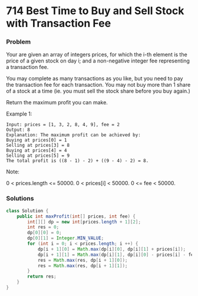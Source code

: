 # 714 Best Time to Buy and Sell Stock with Transaction Fee

### Problem
Your are given an array of integers prices, for which the i-th element is the price of a given stock on day i; and a non-negative integer fee representing a transaction fee.

You may complete as many transactions as you like, but you need to pay the transaction fee for each transaction. You may not buy more than 1 share of a stock at a time (ie. you must sell the stock share before you buy again.)

Return the maximum profit you can make.

Example 1:
```
Input: prices = [1, 3, 2, 8, 4, 9], fee = 2
Output: 8
Explanation: The maximum profit can be achieved by:
Buying at prices[0] = 1
Selling at prices[3] = 8
Buying at prices[4] = 4
Selling at prices[5] = 9
The total profit is ((8 - 1) - 2) + ((9 - 4) - 2) = 8.
```
Note:

0 < prices.length <= 50000.
0 < prices[i] < 50000.
0 <= fee < 50000.

### Solutions

```java
class Solution {
    public int maxProfit(int[] prices, int fee) {
        int[][] dp = new int[prices.length + 1][2];
        int res = 0;
        dp[0][0] = 0;
        dp[0][1] = Integer.MIN_VALUE;
        for (int i = 0; i < prices.length; i ++) {
            dp[i + 1][0] = Math.max(dp[i][0], dp[i][1] + prices[i]);
            dp[i + 1][1] = Math.max(dp[i][1], dp[i][0] - prices[i] - fee);
            res = Math.max(res, dp[i + 1][0]);
            res = Math.max(res, dp[i + 1][1]);
        }
        return res;
    }
}
```